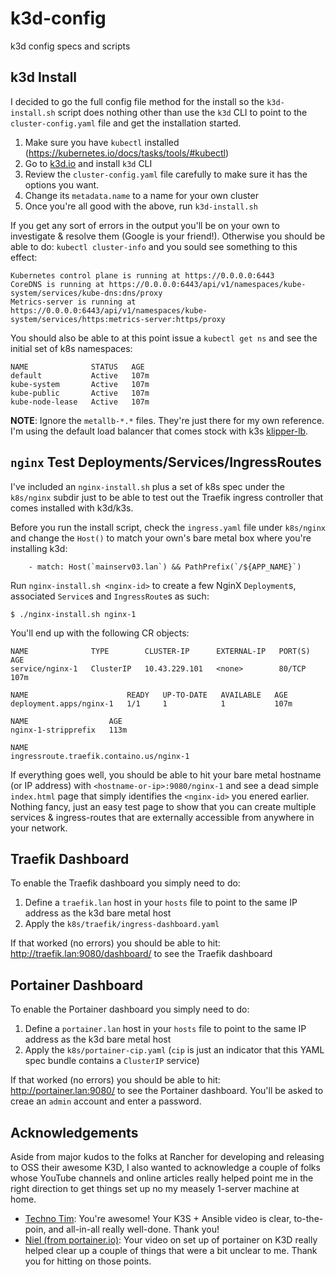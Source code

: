 # k3d-config
k3d config specs and scripts

## k3d Install
I decided to go the full config file method for the install so the `k3d-install.sh` script does nothing other than use the `k3d` CLI to point to the `cluster-config.yaml` file and get the installation started.
1. Make sure you have `kubectl` installed (https://kubernetes.io/docs/tasks/tools/#kubectl)
1. Go to [k3d.io](https://k3d.io/#installation) and install `k3d` CLI
1. Review the `cluster-config.yaml` file carefully to make sure it has the options you want.
1. Change its `metadata.name` to a name for your own cluster
1. Once you're all good with the above, run `k3d-install.sh`

If you get any sort of errors in the output you'll be on your own to investigate & resolve them (Google is your friend!). Otherwise you should be able to do: `kubectl cluster-info` and you sould see something to this effect:
```
Kubernetes control plane is running at https://0.0.0.0:6443
CoreDNS is running at https://0.0.0.0:6443/api/v1/namespaces/kube-system/services/kube-dns:dns/proxy
Metrics-server is running at https://0.0.0.0:6443/api/v1/namespaces/kube-system/services/https:metrics-server:https/proxy
```

You should also be able to at this point issue a `kubectl get ns` and see the initial set of k8s namespaces:
```
NAME              STATUS   AGE
default           Active   107m
kube-system       Active   107m
kube-public       Active   107m
kube-node-lease   Active   107m
```

__NOTE__: Ignore the `metallb-*.*` files. They're just there for my own reference. I'm using the default load balancer that comes stock with k3s [klipper-lb](https://github.com/k3s-io/klipper-lb).

## `nginx` Test Deployments/Services/IngressRoutes
I've included an `nginx-install.sh` plus a set of k8s spec under the `k8s/nginx` subdir just to be able to test out the Traefik ingress controller that comes installed with k3d/k3s.

Before you run the install script, check the `ingress.yaml` file under `k8s/nginx` and change the `Host()` to match your own's bare metal box where you're installing k3d:
```
    - match: Host(`mainserv03.lan`) && PathPrefix(`/${APP_NAME}`)
```

Run `nginx-install.sh <nginx-id>` to create a few NginX `Deployment`s, associated `Service`s and `IngressRoute`s as such:
```
$ ./nginx-install.sh nginx-1
```
You'll end up with the following CR objects:
```
NAME              TYPE        CLUSTER-IP      EXTERNAL-IP   PORT(S)   AGE
service/nginx-1   ClusterIP   10.43.229.101   <none>        80/TCP    107m

NAME                      READY   UP-TO-DATE   AVAILABLE   AGE
deployment.apps/nginx-1   1/1     1            1           107m

NAME                  AGE
nginx-1-stripprefix   113m

NAME
ingressroute.traefik.containo.us/nginx-1
```
If everything goes well, you should be able to hit your bare metal hostname (or IP address) with `<hostname-or-ip>:9080/nginx-1` and see a dead simple `index.html` page that simply identifies the `<nginx-id>` you enered earlier. Nothing fancy, just an easy test page to show that you can create multiple services & ingress-routes that are externally accessible from anywhere in your network.

## Traefik Dashboard
To enable the Traefik dashboard you simply need to do:
1. Define a `traefik.lan` host in your `hosts` file to point to the same IP address as the k3d bare metal host
1. Apply the `k8s/traefik/ingress-dashboard.yaml`

If that worked (no errors) you should be able to hit: http://traefik.lan:9080/dashboard/ to see the Traefik dashboard

## Portainer Dashboard
To enable the Portainer dashboard you simply need to do:
1. Define a `portainer.lan` host in your `hosts` file to point to the same IP address as the k3d bare metal host
1. Apply the `k8s/portainer-cip.yaml` (`cip` is just an indicator that this YAML spec bundle contains a `ClusterIP` service)

If that worked (no errors) you should be able to hit: http://portainer.lan:9080/ to see the Portainer dashboard. You'll be asked to creae an `admin` account and enter a password.

## Acknowledgements
Aside from major kudos to the folks at Rancher for developing and releasing to OSS their awesome K3D, I also wanted to acknowledge a couple of folks whose YouTube channels and online articles really helped point me in the right direction to get things set up no my measely 1-server machine at home.
* [Techno Tim](https://www.youtube.com/@TechnoTim): You're awesome! Your K3S + Ansible video is clear, to-the-poin, and all-in-all really well-done. Thank you!
* [Niel (from portainer.io)](https://www.youtube.com/watch?v=5HaU6338lAk): Your video on set up of portainer on K3D really helped clear up a couple of things that were a bit unclear to me. Thank you for hitting on those points.